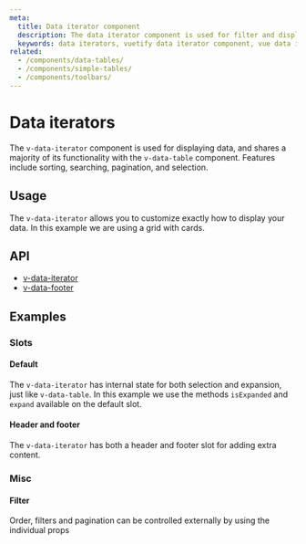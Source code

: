```yaml
---
meta:
  title: Data iterator component
  description: The data iterator component is used for filter and displaying data including sorting, searching, pagination, and selection.
  keywords: data iterators, vuetify data iterator component, vue data iterator component
related:
  - /components/data-tables/
  - /components/simple-tables/
  - /components/toolbars/
---
```


# Data iterators

The `v-data-iterator` component is used for displaying data, and shares a majority of its functionality with the `v-data-table` component. Features include sorting, searching, pagination, and selection.

## Usage

The `v-data-iterator` allows you to customize exactly how to display your data. In this example we are using a grid with cards.

<usage name="v-data-iterator" />

## API

- [v-data-iterator](/api/v-data-iterator)
- [v-data-footer](/api/v-data-footer)

## Examples

### Slots

#### Default

The `v-data-iterator` has internal state for both selection and expansion, just like `v-data-table`. In this example we use the methods `isExpanded` and `expand` available on the default slot.

<example file="v-data-iterator/slot-default" />

#### Header and footer

The `v-data-iterator` has both a header and footer slot for adding extra content.

<example file="v-data-iterator/slot-header-and-footer" />

### Misc

#### Filter

Order, filters and pagination can be controlled externally by using the individual props

<example file="v-data-iterator/misc-filter" />

<backmatter />
